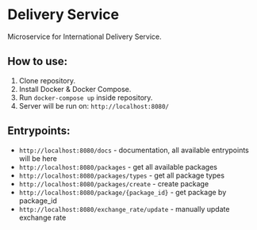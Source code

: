 # Delivery Service

Microservice for International Delivery Service.

## How to use:

1. Clone repository.
2. Install Docker & Docker Compose.
3. Run `docker-compose up` inside repository.
4. Server will be run on: `http://localhost:8080/`

## Entrypoints:
* `http://localhost:8080/docs` - documentation, all available entrypoints will be here
* `http://localhost:8080/packages` - get all available packages
* `http://localhost:8080/packages/types` - get all package types
* `http://localhost:8080/packages/create` - create package
* `http://localhost:8080/package/{package_id}` - get package by package_id
* `http://localhost:8080/exchange_rate/update` - manually update exchange rate